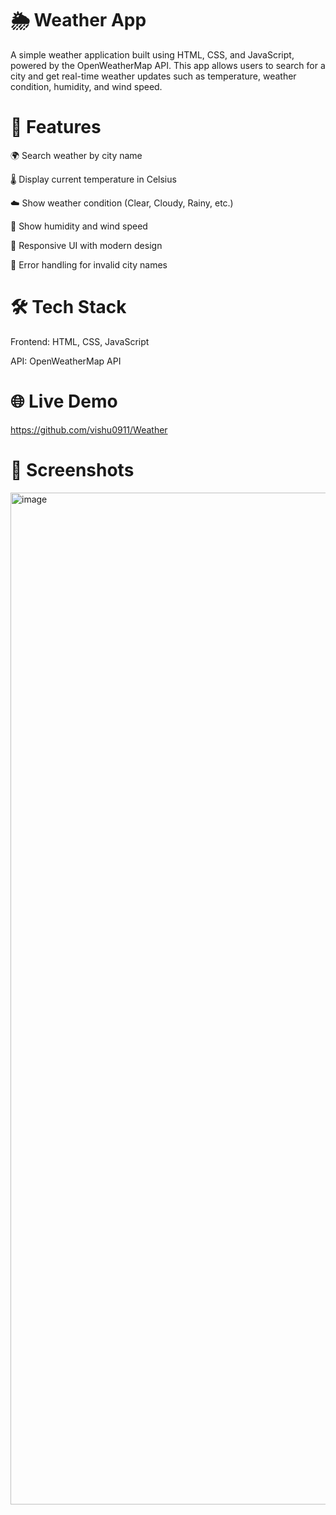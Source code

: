 # 🌦️ Weather App 

A simple weather application built using HTML, CSS, and JavaScript, powered by the OpenWeatherMap API.
This app allows users to search for a city and get real-time weather updates such as temperature, weather condition, humidity, and wind speed.

# 🚀 Features

🌍 Search weather by city name

🌡️ Display current temperature in Celsius

☁️ Show weather condition (Clear, Cloudy, Rainy, etc.)

💨 Show humidity and wind speed

🎨 Responsive UI with modern design

🔄 Error handling for invalid city names

# 🛠️ Tech Stack

Frontend: HTML, CSS, JavaScript

API: OpenWeatherMap API

# 🌐 Live Demo

https://github.com/vishu0911/Weather

# 📸 Screenshots
 <img width="2880" height="1619" alt="image" src="https://github.com/user-attachments/assets/91ed0d8a-410e-407f-9ad8-bc57a8b696be" />

